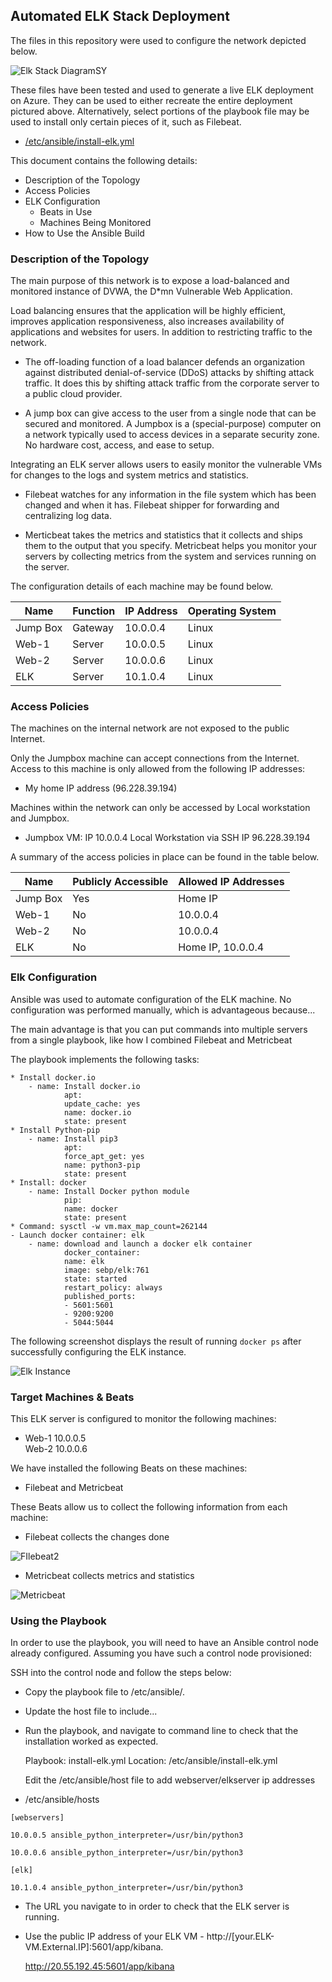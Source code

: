 ## Automated ELK Stack Deployment

The files in this repository were used to configure the network depicted below.

![Elk Stack DiagramSY](https://user-images.githubusercontent.com/69467182/105615352-df262600-5d9d-11eb-8472-bd877a111da8.jpg)

These files have been tested and used to generate a live ELK deployment on Azure. They can be used to either recreate the entire deployment pictured above. Alternatively, select portions of the playbook file may be used to install only certain pieces of it, such as Filebeat.

  - [/etc/ansible/install-elk.yml](Ansible/Install-Elk.yml)

This document contains the following details:
- Description of the Topology
- Access Policies
- ELK Configuration
  - Beats in Use
  - Machines Being Monitored
- How to Use the Ansible Build

### Description of the Topology

The main purpose of this network is to expose a load-balanced and monitored instance of DVWA, the D*mn Vulnerable Web Application.

Load balancing ensures that the application will be highly efficient, improves application responsiveness, also increases availability of
applications and websites for users. In addition to restricting traffic to the network.

- The off-loading function of a load balancer defends an organization against distributed denial-of-service (DDoS) attacks by shifting attack traffic. It does this by shifting attack traffic from the corporate server to a public cloud provider.

- A jump box can give access to the user from a single node that can be secured and monitored. A Jumpbox is a (special-purpose) computer on a network typically used to access devices in a separate security zone. No hardware cost, access, and ease to setup.

Integrating an ELK server allows users to easily monitor the vulnerable VMs for changes to the logs and system metrics and statistics.

- Filebeat watches for any information in the file system which has been changed and when it has. Filebeat shipper for forwarding and centralizing log data.

- Merticbeat takes the metrics and statistics that it collects and ships them to the output that you specify. Metricbeat helps you monitor your servers by collecting metrics from the system and services running on the server.

The configuration details of each machine may be found below.

| Name     | Function | IP Address | Operating System |
|----------|----------|------------|------------------|
| Jump Box | Gateway  | 10.0.0.4   | Linux            |
| Web-1    | Server   | 10.0.0.5   | Linux            |
| Web-2    | Server   | 10.0.0.6   | Linux            |
| ELK      | Server   | 10.1.0.4   | Linux            |

### Access Policies

The machines on the internal network are not exposed to the public Internet. 

Only the Jumpbox machine can accept connections from the Internet. Access to this machine is only allowed from the following IP addresses:

- My home IP address (96.228.39.194)

Machines within the network can only be accessed by Local workstation and Jumpbox.

- Jumpbox VM: IP 10.0.0.4 Local Workstation via SSH IP 96.228.39.194

A summary of the access policies in place can be found in the table below.

| Name     | Publicly Accessible | Allowed IP Addresses |
|----------|---------------------|----------------------|
| Jump Box | Yes                 | Home IP              |
| Web-1    | No                  | 10.0.0.4             |
| Web-2    | No                  | 10.0.0.4             |
| ELK      | No                  | Home IP, 10.0.0.4    |

### Elk Configuration

Ansible was used to automate configuration of the ELK machine. No configuration was performed manually, which is advantageous because...

The main advantage is that you can put commands into multiple servers from a single playbook, like how I combined Filebeat and Metricbeat

The playbook implements the following tasks:

    * Install docker.io
   		- name: Install docker.io
    			apt:
     			update_cache: yes
     			name: docker.io
     			state: present
 	* Install Python-pip
 		- name: Install pip3
    			apt:
     			force_apt_get: yes
     			name: python3-pip
     			state: present
    * Install: docker
   		- name: Install Docker python module
    			pip:
     			name: docker
     			state: present
    * Command: sysctl -w vm.max_map_count=262144
 	- Launch docker container: elk
   		- name: download and launch a docker elk container
    			docker_container:
     			name: elk
     			image: sebp/elk:761
     			state: started
     			restart_policy: always
     			published_ports:
      			- 5601:5601
      			- 9200:9200
      			- 5044:5044

The following screenshot displays the result of running `docker ps` after successfully configuring the ELK instance.

![Elk Instance](https://user-images.githubusercontent.com/69467182/105616149-be140400-5da2-11eb-9b75-9422867cb4f4.JPG)

### Target Machines & Beats

This ELK server is configured to monitor the following machines:

- Web-1 10.0.0.5   
  Web-2 10.0.0.6

We have installed the following Beats on these machines:

- Filebeat and Metricbeat

These Beats allow us to collect the following information from each machine:

- Filebeat collects the changes done

![FIlebeat2](https://user-images.githubusercontent.com/69467182/105616235-835e9b80-5da3-11eb-96e8-88b639691427.JPG)

- Metricbeat collects metrics and statistics

![Metricbeat](https://user-images.githubusercontent.com/69467182/105616242-9cffe300-5da3-11eb-857e-36f3501c6c04.JPG)

### Using the Playbook

In order to use the playbook, you will need to have an Ansible control node already configured. Assuming you have such a control node provisioned: 

SSH into the control node and follow the steps below:
- Copy the playbook file to /etc/ansible/.
- Update the host file to include...
- Run the playbook, and navigate to command line to check that the installation worked as expected.

  Playbook: install-elk.yml 
    Location: /etc/ansible/install-elk.yml

    Edit the /etc/ansible/host file to add webserver/elkserver ip addresses

    
-    /etc/ansible/hosts
    
    [webservers]
      
    10.0.0.5 ansible_python_interpreter=/usr/bin/python3
    
    10.0.0.6 ansible_python_interpreter=/usr/bin/python3

    [elk]
    
    10.1.0.4 ansible_python_interpreter=/usr/bin/python3


- The URL you navigate to in order to check that the ELK server is running.

-   Use the public IP address of your ELK VM - http://[your.ELK-VM.External.IP]:5601/app/kibana.
    	
    http://20.55.192.45:5601/app/kibana



